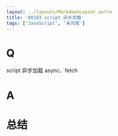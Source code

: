 ```yaml
---
layout: ../layouts/MarkdownLayout.astro
title: '00103 script 异步加载'
tags: ['JavaScript', '未完成']
---
```


# Q

script 异步加载 async、fetch

# A



# 总结



<script>
  function func() {

  }
  
</script>